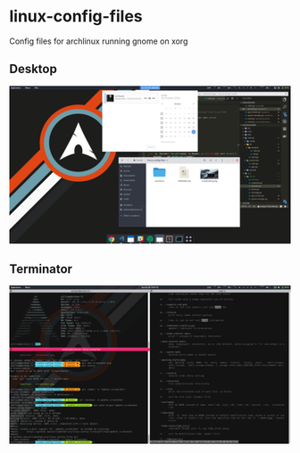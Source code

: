 # linux-config-files
Config files for archlinux running gnome on xorg

## Desktop
![screenshot-desktop](screenshot01.png?raw=true "Screenshot desktop")

## Terminator
![screenshot-terminator](screenshot02.png?raw=true "Screenshot terminator")

